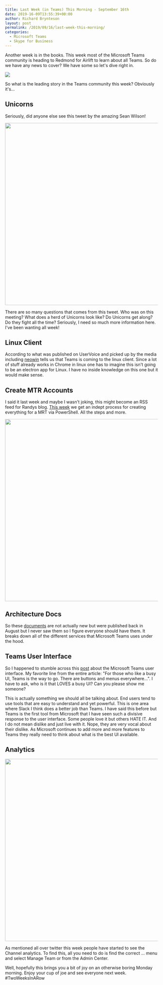 ```yaml
---
title: Last Week (in Teams) This Morning - September 16th
date: 2019-16-09T13:55:39+00:00
author: Richard Brynteson
layout: post
permalink: /2019/09/16/last-week-this-morning/
categories:
  - Microsoft Teams
  - Skype for Business
---
```


Another week is in the books.  This week most of the Microsoft Teams community is heading to Redmond for Airlift to learn about all Teams.  So do we have any news to cover?  We have some so let's dive right in. 

<img src="https://theargylemvp.com/assets/images/lwtm.png" />

So what is the leading story in the Teams community this week?  Obviously it's... 

## Unicorns

Seriously, did anyone else see this tweet by the amazing Sean Wilson!

<img src="https://theargylemvp.com/assets/images/09162019-01" width="600px" />

There are so many questions that comes from this tweet.  Who was on this meeting?  What does a herd of Unicorns look like?  Do Unicorns get along?  Do they fight all the time?  Seriously, I need so much more information here.  I've been wanting all week!

## Linux Client

According to what was published on UserVoice and picked up by the media including [neowin](https://www.neowin.net/news/microsoft-teams-is-officially-coming-to-linux) tells us that Teams is coming to the linux client.  Since a lot of stuff already works in Chrome in linux one has to imagine this isn't going to be an electron app for Linux.  I have no inside knowledge on this one but it would make sense.

## Create MTR Accounts

I said it last week and maybe I wasn't joking, this might become an RSS feed for Randys blog.  [This week](https://ucstatus.com/2019/09/09/how-to-create-and-configure-an-account-for-your-microsoft-teams-room/) we get an indept process for creating everything for a MRT via PowerShell.  All the steps and more. 

<img src="https://ucstatushome.files.wordpress.com/2019/09/microsoft-teams-room-account-15.jpg" width="600" />

## Architecture Docs

So these [documents](https://docs.microsoft.com/en-us/microsoftteams/teams-architecture-solutions-posters?utm_source=t.co&utm_medium=referral) are not actually new but were published back in August but I never saw them so I figure everyone should have them.  It breaks down all of the different services that Microsoft Teams uses under the hood.

## Teams User Interface

So I happened to stumble across this [post](https://www.onmsft.com/feature/microsoft-teams-vs-slack-user-interface) about the Microsoft Teams user interface.  My favorite line from the entire article: "For those who like a busy UI, Teams is the way to go. There are buttons and menus everywhere...".  I have to ask, who is it that LOVES a busy UI?  Can you please show me someone?

This is actually something we should all be talking about.  End users tend to use tools that are easy to understand and yet powerful.  This is one area where Slack I think does a better job than Teams.  I have said this before but Teams is the first tool from Microsoft that I have seen such a divisive response to the user interface.  Some people love it but others HATE IT.  And I do not mean dislike and just live with it.  Nope, they are very vocal about their dislike.  As Microsoft continues to add more and more features to Teams they really need to think about what is the best UI available.

## Analytics

<img src="https://pbs.twimg.com/media/EEQKz8iWwAEVsQL?format=jpg&name=large" width="600" />

As mentioned all over twitter this week people have started to see the Channel analytics.  To find this, all you need to do is find the correct ... menu and select Manage Team or from the Admin Center.  

Well, hopefully this brings you a bit of joy on an otherwise boring Monday morning.  Enjoy your cup of joe and see everyone next week.  #TwoWeeksInARow

